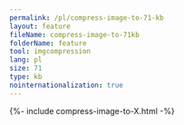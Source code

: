 ```yaml
---
permalink: /pl/compress-image-to-71-kb
layout: feature
fileName: compress-image-to-71kb
folderName: feature
tool: imgcompression
lang: pl
size: 71
type: kb
nointernationalization: true
---
```

{%- include compress-image-to-X.html -%}
      